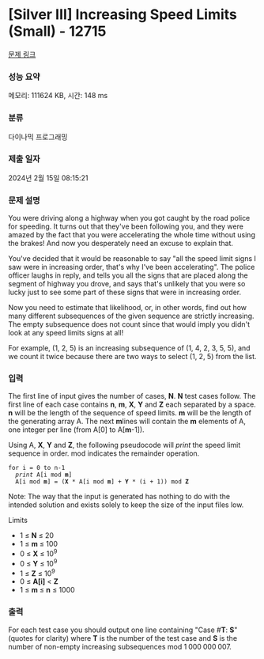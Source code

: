 # [Silver III] Increasing Speed Limits (Small) - 12715 

[문제 링크](https://www.acmicpc.net/problem/12715) 

### 성능 요약

메모리: 111624 KB, 시간: 148 ms

### 분류

다이나믹 프로그래밍

### 제출 일자

2024년 2월 15일 08:15:21

### 문제 설명

<p>You were driving along a highway when you got caught by the road police for speeding. It turns out that they've been following you, and they were amazed by the fact that you were accelerating the whole time without using the brakes! And now you desperately need an excuse to explain that.</p>

<p>You've decided that it would be reasonable to say "all the speed limit signs I saw were in increasing order, that's why I've been accelerating". The police officer laughs in reply, and tells you all the signs that are placed along the segment of highway you drove, and says that's unlikely that you were so lucky just to see some part of these signs that were in increasing order.</p>

<p>Now you need to estimate that likelihood, or, in other words, find out how many different subsequences of the given sequence are strictly increasing. The empty subsequence does not count since that would imply you didn't look at any speed limits signs at all!</p>

<p>For example, (1, 2, 5) is an increasing subsequence of (1, 4, 2, 3, 5, 5), and we count it twice because there are two ways to select (1, 2, 5) from the list.</p>

### 입력 

 <p>The first line of input gives the number of cases, <strong>N</strong>. <strong>N</strong> test cases follow. The first line of each case contains <strong>n</strong>, <strong>m</strong>, <strong>X</strong>, <strong>Y</strong> and <strong>Z</strong> each separated by a space.  <strong>n</strong> will be the length of the sequence of speed limits. <strong>m</strong> will be the length of the generating array A. The next <strong>m</strong>lines will contain the <strong>m</strong> elements of A, one integer per line (from A[0] to A[<strong>m</strong>-1]).</p>

<p>Using A, <strong>X</strong>, <strong>Y</strong> and <strong>Z</strong>, the following pseudocode will <em>print</em> the speed limit sequence in order. mod indicates the remainder operation.</p>

<pre><code>for i = 0 to n-1
  <em>print</em> A[i mod <strong>m</strong>]
  A[i mod <strong>m</strong>] = (<strong>X</strong> * A[i mod <strong>m</strong>] + <strong>Y</strong> * (i + 1)) mod <strong>Z</strong>
</code></pre>

<p> </p>

<p>Note: The way that the input is generated has nothing to do with the intended solution and exists solely to keep the size of the input files low.</p>

<p>Limits</p>

<ul>
	<li>1 ≤ <strong>N</strong> ≤ 20</li>
	<li>1 ≤ <strong>m</strong> ≤ 100</li>
	<li>0 ≤ <strong>X</strong> ≤ 10<sup>9</sup></li>
	<li>0 ≤ <strong>Y</strong> ≤ 10<sup>9</sup></li>
	<li>1 ≤ <strong>Z</strong> ≤ 10<sup>9</sup></li>
	<li>0 ≤ <strong>A[i]</strong> < <strong>Z</strong></li>
	<li>1 ≤ <strong>m</strong> ≤ <strong>n</strong> ≤ 1000</li>
</ul>

### 출력 

 <p>For each test case you should output one line containing "Case #<strong>T</strong>: <strong>S</strong>" (quotes for clarity) where <strong>T</strong> is the number of the test case and <strong>S</strong> is the number of non-empty increasing subsequences mod 1<sub> </sub>000<sub> </sub>000<sub> </sub>007.</p>

